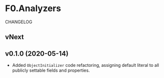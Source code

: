 # F0.Analyzers
CHANGELOG

## vNext

## v0.1.0 (2020-05-14)
- Added `ObjectInitializer` code refactoring, assigning default literal to all publicly settable fields and properties.

